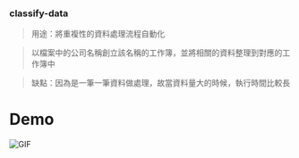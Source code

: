### classify-data

> 用途：將重複性的資料處理流程自動化

> 以檔案中的公司名稱創立該名稱的工作簿，並將相關的資料整理到對應的工作簿中

> 缺點：因為是一筆一筆資料做處理，故當資料量大的時候，執行時間比較長

# Demo

![GIF](demo.gif)
